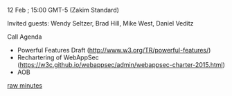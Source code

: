 12 Feb ; 15:00 GMT-5 (Zakim Standard)  

Invited guests: Wendy Seltzer, Brad Hill, Mike West, Daniel Veditz

Call Agenda  

* Powerful Features Draft (http://www.w3.org/TR/powerful-features/)  
* Rechartering of WebAppSec (https://w3c.github.io/webappsec/admin/webappsec-charter-2015.html)  
* AOB  

[raw minutes](http://www.w3.org/2015/02/12-tagmem-minutes.html)
